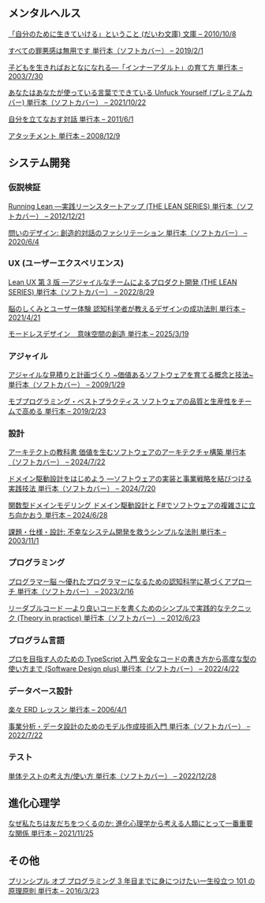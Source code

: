 ## メンタルヘルス

[「自分のために生きていける」ということ (だいわ文庫) 文庫 – 2010/10/8](https://www.amazon.co.jp/dp/4479303081/)

[すべての罪悪感は無用です 単行本（ソフトカバー） – 2019/2/1](https://www.amazon.co.jp/dp/4594081347/)

[子どもを生きればおとなになれる―「インナーアダルト」の育て方 単行本 – 2003/7/30](https://www.amazon.co.jp/dp/4901030086/)

[あなたはあなたが使っている言葉でできている Unfuck Yourself (プレミアムカバー) 単行本（ソフトカバー） – 2021/10/22](https://www.amazon.co.jp/dp/4799327402)

[自分を立てなおす対話 単行本 – 2011/6/1](https://www.amazon.co.jp/dp/453231707X)

[アタッチメント 単行本 – 2008/12/9](https://www.amazon.co.jp/dp/4750328952/)

## システム開発

### 仮説検証

[Running Lean ―実践リーンスタートアップ (THE LEAN SERIES) 単行本（ソフトカバー） – 2012/12/21](https://www.amazon.co.jp/dp/4873115914)

[問いのデザイン: 創造的対話のファシリテーション 単行本（ソフトカバー） – 2020/6/4](https://www.amazon.co.jp/dp/4761527439)

### UX (ユーザーエクスペリエンス)

[Lean UX 第 3 版 ―アジャイルなチームによるプロダクト開発 (THE LEAN SERIES) 単行本（ソフトカバー） – 2022/8/29](https://www.amazon.co.jp/dp/4873119987)

[脳のしくみとユーザー体験 認知科学者が教えるデザインの成功法則 単行本 – 2021/4/21](https://www.amazon.co.jp/dp/4802512155)

[モードレスデザイン　意味空間の創造 単行本 – 2025/3/19](https://www.amazon.co.jp/dp/4802512791)

### アジャイル

[アジャイルな見積りと計画づくり ~価値あるソフトウェアを育てる概念と技法~ 単行本（ソフトカバー） – 2009/1/29](https://www.amazon.co.jp/dp/4839924023)

[モブプログラミング・ベストプラクティス ソフトウェアの品質と生産性をチームで高める 単行本 – 2019/2/23](https://www.amazon.co.jp/dp/4822289648)

### 設計

[アーキテクトの教科書 価値を生むソフトウェアのアーキテクチャ構築 単行本（ソフトカバー） – 2024/7/22](https://www.amazon.co.jp/dp/4798184772)

[ドメイン駆動設計をはじめよう ―ソフトウェアの実装と事業戦略を結びつける実践技法 単行本（ソフトカバー） – 2024/7/20](https://www.amazon.co.jp/dp/481440073X)

[関数型ドメインモデリング ドメイン駆動設計と F#でソフトウェアの複雑さに立ち向かおう 単行本 – 2024/6/28](https://www.amazon.co.jp/dp/4048931164)

[課題・仕様・設計: 不幸なシステム開発を救うシンプルな法則 単行本 – 2003/11/1](https://www.amazon.co.jp/dp/4844318667)

### プログラミング

[プログラマー脳 ～優れたプログラマーになるための認知科学に基づくアプローチ 単行本（ソフトカバー） – 2023/2/16](https://www.amazon.co.jp/dp/4798068535)

[リーダブルコード ―より良いコードを書くためのシンプルで実践的なテクニック (Theory in practice) 単行本（ソフトカバー） – 2012/6/23](https://www.amazon.co.jp/dp/4873115655/)

### プログラム言語

[プロを目指す人のための TypeScript 入門 安全なコードの書き方から高度な型の使い方まで (Software Design plus) 単行本（ソフトカバー） – 2022/4/22](https://www.amazon.co.jp/dp/4297127474/)

### データベース設計

[楽々 ERD レッスン 単行本 – 2006/4/1](https://www.amazon.co.jp/dp/4798110663)

[事業分析・データ設計のためのモデル作成技術入門 単行本（ソフトカバー） – 2022/7/22](https://www.amazon.co.jp/dp/4297129469)

### テスト

[単体テストの考え方/使い方 単行本（ソフトカバー） – 2022/12/28](https://www.amazon.co.jp/dp/4839981728)

## 進化心理学

[なぜ私たちは友だちをつくるのか: 進化心理学から考える人類にとって一番重要な関係 単行本 – 2021/11/25](https://www.amazon.co.jp/dp/4791774272)

## その他

[プリンシプル オブ プログラミング 3 年目までに身につけたい一生役立つ 101 の原理原則 単行本 – 2016/3/23](https://www.amazon.co.jp/dp/4798046140)

[]()
[]()
[]()
